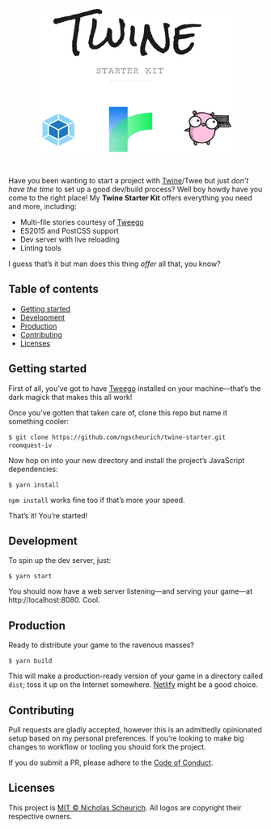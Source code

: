 <p align="center"><img alt="Twine Starter Kit" src="src/images/banner.png" width="378" height="282"></p>
<br>

Have you been wanting to start a project with [Twine](http://twinery.org/)/Twee but just _don’t have the time_ to set up a good dev/build process? Well boy howdy have you come to the right place! My **Twine Starter Kit** offers everything you need and more, including:

- Multi-file stories courtesy of [Tweego](https://www.motoslave.net/tweego/)
- ES2015 and PostCSS support
- Dev server with live reloading
- Linting tools

I guess that’s it but man does this thing _offer_ all that, you know?

## Table of contents

- [Getting started](#getting-started)
- [Development](#development)
- [Production](#production)
- [Contributing](#contributing)
- [Licenses](#licenses)

## Getting started

First of all, you’ve got to have [Tweego](https://www.motoslave.net/tweego/) installed on your machine—that’s the dark magick that makes this all work!

Once you’ve gotten that taken care of, clone this repo but name it something cooler:

    $ git clone https://github.com/ngscheurich/twine-starter.git roomquest-iv

Now hop on into your new directory and install the project’s JavaScript dependencies:

    $ yarn install

`npm install` works fine too if that’s more your speed.

That’s it! You’re started!

## Development

To spin up the dev server, just:

    $ yarn start

You should now have a web server listening—and serving your game—at http://localhost:8080. Cool.

## Production

Ready to distribute your game to the ravenous masses?

    $ yarn build

This will make a production-ready version of your game in a directory called `dist`; toss it up on the Internet somewhere. [Netlify](https://www.netlify.com/) might be a good choice.

## Contributing

Pull requests are gladly accepted, however this is an admittedly opinionated setup based on my personal preferences. If you’re looking to make big changes to workflow or tooling you should fork the project.

If you do submit a PR, please adhere to the [Code of Conduct](https://github.com/ngscheurich/twine-starter/blob/master/CODE_OF_CONDUCT.md).

## Licenses

This project is [MIT © Nicholas Scheurich](https://github.com/ngscheurich/twine-starter/blob/master/LICENSE). All logos are copyright their respective owners.
